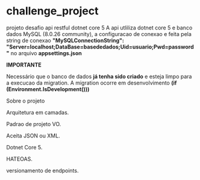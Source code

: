 # challenge_project
projeto desafio api restful dotnet core 5
A api utliliza dotnet core 5 e banco dados MySQL (8.0.26 community), a configuracao de conexao e feita pela string de conexao 
<b>"MySQLConnectionString": "Server=localhost;DataBase=basededados;Uid=usuario;Pwd=password"</b>
no arquivo <b>appsettings.json</b>

<b>IMPORTANTE</b>

Necessário que o banco de dados <b>já tenha sido criado</b> e esteja limpo para a execucao da migration.
A migration ocorre em desenvolvimento <b>(if (Environment.IsDevelopment()))</b>

Sobre o projeto

<p>Arquitetura em camadas.</p>
<p>Padrao de projeto VO.</p>
<p>Aceita JSON ou XML.</p>
<p>Dotnet Core 5.</p>
<p>HATEOAS.</p>
<p>versionamento de endpoints.</p>
